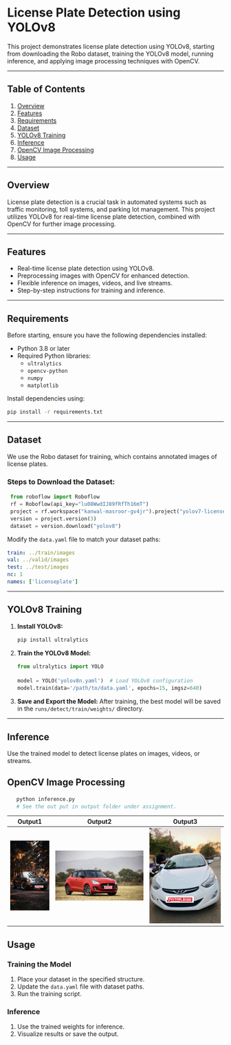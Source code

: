 
# **License Plate Detection using YOLOv8**

This project demonstrates license plate detection using YOLOv8, starting from downloading the Robo dataset, training the YOLOv8 model, running inference, and applying image processing techniques with OpenCV.

---

## **Table of Contents**

1. [Overview](#overview)
2. [Features](#features)
3. [Requirements](#requirements)
4. [Dataset](#dataset)
5. [YOLOv8 Training](#yolov8-training)
6. [Inference](#inference)
7. [OpenCV Image Processing](#opencv-image-processing)
8. [Usage](#usage)

---

## **Overview**

License plate detection is a crucial task in automated systems such as traffic monitoring, toll systems, and parking lot management. This project utilizes YOLOv8 for real-time license plate detection, combined with OpenCV for further image processing.

---

## **Features**

- Real-time license plate detection using YOLOv8.
- Preprocessing images with OpenCV for enhanced detection.
- Flexible inference on images, videos, and live streams.
- Step-by-step instructions for training and inference.

---

## **Requirements**

Before starting, ensure you have the following dependencies installed:

- Python 3.8 or later
- Required Python libraries:
  - `ultralytics`
  - `opencv-python`
  - `numpy`
  - `matplotlib`

Install dependencies using:

```bash
pip install -r requirements.txt
```

---

## **Dataset**

We use the Robo dataset for training, which contains annotated images of license plates.

### **Steps to Download the Dataset:**
   ```python
    from roboflow import Roboflow
    rf = Roboflow(api_key="lu08WwdIJ89fRfTh16mT")
    project = rf.workspace("kanwal-masroor-gv4jr").project("yolov7-license-plate-detection")
    version = project.version(3)
    dataset = version.download("yolov8")
   ```
   Modify the `data.yaml` file to match your dataset paths:
   ```yaml
   train: ../train/images
   val: ../valid/images
   test: ../test/images
   nc: 1
   names: ['licenseplate']
   ```
---

## **YOLOv8 Training**

1. **Install YOLOv8:**
   ```bash
   pip install ultralytics
   ```

2. **Train the YOLOv8 Model:**
   ```python
   from ultralytics import YOLO

   model = YOLO('yolov8n.yaml')  # Load YOLOv8 configuration
   model.train(data='/path/to/data.yaml', epochs=15, imgsz=640)
   ```

3. **Save and Export the Model:**
   After training, the best model will be saved in the `runs/detect/train/weights/` directory.

---

## **Inference**

Use the trained model to detect license plates on images, videos, or streams.

## **OpenCV Image Processing**
   ```python
      python inference.py
      # See the out put in output folder under assignment.
   ```

| Output1           | Output2           | Output3          |
|---------------------|--------------------|--------------------|
| ![Image1](assignment/Output/data1.png) | ![Image2](assignment/Output/data6.png) | ![Image3](assignment/Output/data9.png) |

## **Usage**

### **Training the Model**
1. Place your dataset in the specified structure.
2. Update the `data.yaml` file with dataset paths.
3. Run the training script.

### **Inference**
1. Use the trained weights for inference.
2. Visualize results or save the output.
